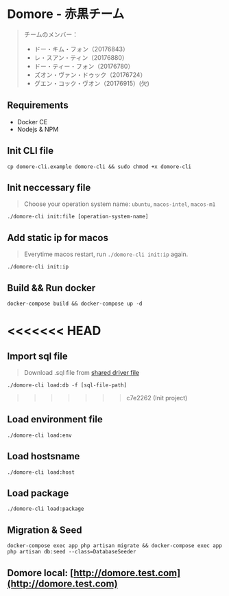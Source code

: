 # Domore - 赤黒チーム
> チームのメンバー：
> - ドー・キム・フォン（20176843）
> - レ・スアン・ティン（20176880）
> - ドー・ティー・フォン（20176780）
> - ズオン・ヴァン・ドゥック（20176724）
> - グエン・コック・ヴオン（20176915）(欠)
## Requirements
- Docker CE
- Nodejs & NPM
## Init CLI file
```
cp domore-cli.example domore-cli && sudo chmod +x domore-cli
```
## Init neccessary file
> Choose your operation system name: `ubuntu`, `macos-intel`, `macos-m1`
```
./domore-cli init:file [operation-system-name]
```
## Add static ip for macos
> Everytime macos restart, run `./domore-cli init:ip` again.
```
./domore-cli init:ip
```
## Build && Run docker
```
docker-compose build && docker-compose up -d
```
<<<<<<< HEAD
=======
## Import sql file
> Download .sql file from [shared driver file](https://drive.google.com/file/d/1u7iDaLYDREO1Hx3ijMrKX_6pfI66jlIB/view?usp=sharing)
```
./domore-cli load:db -f [sql-file-path]
```
>>>>>>> c7e2262 (Init project)
## Load environment file
```
./domore-cli load:env
```
## Load hostsname
```
./domore-cli load:host
```
## Load package
```
./domore-cli load:package
```
## Migration & Seed
```
docker-compose exec app php artisan migrate && docker-compose exec app php artisan db:seed --class=DatabaseSeeder
```
## Domore local: [http://domore.test.com](http://domore.test.com)
